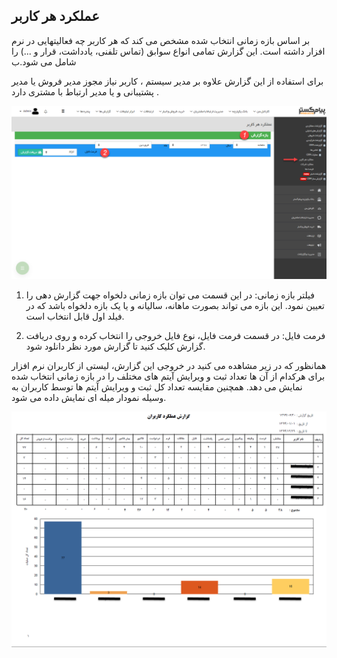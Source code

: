 ﻿## عملکرد هر کاربر

 بر اساس بازه زمانی انتخاب شده مشخص می کند که هر کاربر چه فعالیتهایی در نرم افزار داشته است. این گزارش تمامی انواع سوابق (تماس تلفنی، یادداشت، قرار و ...) را شامل می شود.ب

برای استفاده از این گزارش علاوه بر مدیر سیستم ، کاربر نیاز  مجوز مدیر فروش یا مدیر پشتیبانی و یا مدیر ارتباط با مشتری دارد .

![](CRMUser1.png)

1. فیلتر بازه زمانی: در این قسمت می توان بازه زمانی دلخواه جهت گزارش دهی را تعیین نمود. این بازه می تواند بصورت ماهانه، سالیانه و یا یک بازه دلخواه باشد که در فیلد اول قابل انتخاب است.

2. فرمت فایل:  در قسمت فرمت فایل، نوع فایل خروجی را انتخاب کرده و روی دریافت گزارش کلیک کنید تا گزارش مورد نظر دانلود شود.

همانظور که در زیر مشاهده می کنید در خروجی این گزارش، لیستی از کاربران نرم افزار برای هرکدام از آن ها تعداد ثبت و ویرایش آیتم های مختلف را در بازه زمانی انتخاب شده نمایش می دهد. همچنین مقایسه تعداد کل ثبت و ویرایش آیتم ها توسط کاربران به وسیله نمودار میله ای نمایش داده می شود.

![](CRM2.png)

